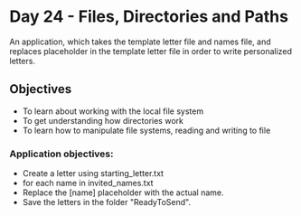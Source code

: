 # Day 24 - Files, Directories and Paths
An application, which takes the template letter file and names file, and replaces placeholder in the template letter file in order to write personalized letters.
## Objectives
+ To learn about working with the local file system 
+ To get understanding how directories work
+ To learn how to manipulate file systems, reading and writing to file

### Application objectives:
+ Create a letter using starting_letter.txt
+ for each name in invited_names.txt
+ Replace the [name] placeholder with the actual name.
+ Save the letters in the folder "ReadyToSend".
